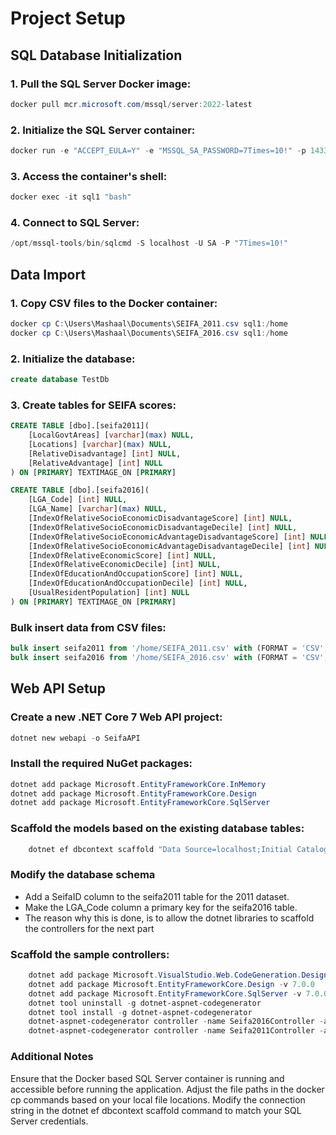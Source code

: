 # Project Setup

## SQL Database Initialization

### 1. Pull the SQL Server Docker image:
```powershell
docker pull mcr.microsoft.com/mssql/server:2022-latest
```
### 2. Initialize the SQL Server container:
```powershell
docker run -e "ACCEPT_EULA=Y" -e "MSSQL_SA_PASSWORD=7Times=10!" -p 1433:1433 --name sql1 --hostname sql1 -d mcr.microsoft.com/mssql/server:2022-latest
```

### 3. Access the container's shell:
```powershell
docker exec -it sql1 "bash"
```
### 4. Connect to SQL Server:
```powershell
/opt/mssql-tools/bin/sqlcmd -S localhost -U SA -P "7Times=10!"
```
## Data Import

### 1. Copy CSV files to the Docker container:
```powershell
docker cp C:\Users\Mashaal\Documents\SEIFA_2011.csv sql1:/home
docker cp C:\Users\Mashaal\Documents\SEIFA_2016.csv sql1:/home
```

### 2. Initialize the database:
```sql
create database TestDb
```

### 3. Create tables for SEIFA scores:
```sql
CREATE TABLE [dbo].[seifa2011](
    [LocalGovtAreas] [varchar](max) NULL,
    [Locations] [varchar](max) NULL,
    [RelativeDisadvantage] [int] NULL,
    [RelativeAdvantage] [int] NULL
) ON [PRIMARY] TEXTIMAGE_ON [PRIMARY]

CREATE TABLE [dbo].[seifa2016](
    [LGA_Code] [int] NULL,
    [LGA_Name] [varchar](max) NULL,
    [IndexOfRelativeSocioEconomicDisadvantageScore] [int] NULL,
    [IndexOfRelativeSocioEconomicDisadvantageDecile] [int] NULL,
    [IndexOfRelativeSocioEconomicAdvantageDisadvantageScore] [int] NULL,
    [IndexOfRelativeSocioEconomicAdvantageDisadvantageDecile] [int] NULL,
    [IndexOfRelativeEconomicScore] [int] NULL,
    [IndexOfRelativeEconomicDecile] [int] NULL,
    [IndexOfEducationAndOccupationScore] [int] NULL,
    [IndexOfEducationAndOccupationDecile] [int] NULL,
    [UsualResidentPopulation] [int] NULL
) ON [PRIMARY] TEXTIMAGE_ON [PRIMARY]
```
### Bulk insert data from CSV files:
``` sql
bulk insert seifa2011 from '/home/SEIFA_2011.csv' with (FORMAT = 'CSV', FIRSTROW = 2)
bulk insert seifa2016 from '/home/SEIFA_2016.csv' with (FORMAT = 'CSV', FIRSTROW = 2)
```

## Web API Setup

### Create a new .NET Core 7 Web API project:
```powershell
dotnet new webapi -o SeifaAPI
```

### Install the required NuGet packages:

```powershell
dotnet add package Microsoft.EntityFrameworkCore.InMemory
dotnet add package Microsoft.EntityFrameworkCore.Design  
dotnet add package Microsoft.EntityFrameworkCore.SqlServer
```
### Scaffold the models based on the existing database tables:
```powershell
    dotnet ef dbcontext scaffold "Data Source=localhost;Initial Catalog=TestDB;User id=sa;Password=7Times=10!;TrustServerCertificate=Yes" Microsoft.EntityFrameworkCore.SqlServer
```
### Modify the database schema
- Add a SeifaID column to the seifa2011 table for the 2011 dataset.
- Make the LGA_Code column a primary key for the seifa2016 table.
- The reason why this is done, is to allow the dotnet libraries to scaffold the controllers for the next part

### Scaffold the sample controllers:
``` powershell
    dotnet add package Microsoft.VisualStudio.Web.CodeGeneration.Design -v 7.0.0
    dotnet add package Microsoft.EntityFrameworkCore.Design -v 7.0.0
    dotnet add package Microsoft.EntityFrameworkCore.SqlServer -v 7.0.0
    dotnet tool uninstall -g dotnet-aspnet-codegenerator
    dotnet tool install -g dotnet-aspnet-codegenerator
    dotnet-aspnet-codegenerator controller -name Seifa2016Controller -async -api -m Seifa2016 -dc TestDbContext -outDir Controllers
    dotnet-aspnet-codegenerator controller -name Seifa2011Controller -async -api -m Seifa2011 -dc TestDbContext -outDir Controllers
```

### Additional Notes

Ensure that the Docker based SQL Server container is running and accessible before running the application.
Adjust the file paths in the docker cp commands based on your local file locations.
Modify the connection string in the dotnet ef dbcontext scaffold command to match your SQL Server credentials.
